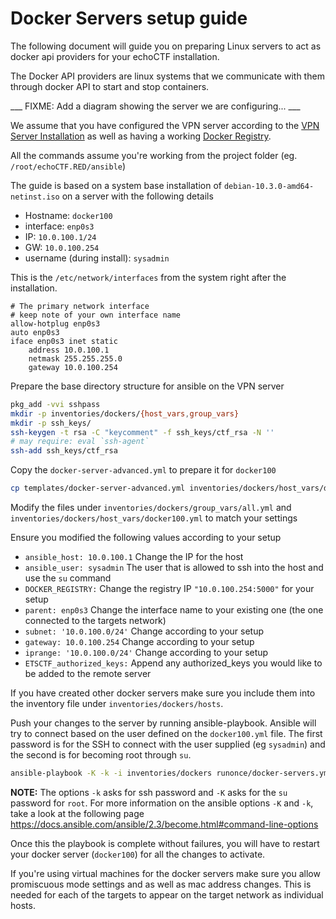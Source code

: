 # Docker Servers setup guide
The following document will guide you on preparing Linux servers to act as
docker api providers for your echoCTF installation.

The Docker API providers are linux systems that we communicate with them
through docker API to start and stop containers.

___ FIXME: Add a diagram showing the server we are configuring... ___

We assume that you have configured the VPN server according to the
[VPN Server Installation](ansible/VPNGW.md) as well as having a working
[Docker Registry](ansible/DOCKER-REGISTRY.md).

All the commands assume you're working from the project folder (eg. `/root/echoCTF.RED/ansible`)


The guide is based on a system base installation of `debian-10.3.0-amd64-netinst.iso` on a server with the following details

* Hostname: `docker100`
* interface: `enp0s3`
* IP: `10.0.100.1/24`
* GW: `10.0.100.254`
* username (during install): `sysadmin`

This is the `/etc/network/interfaces` from the system right after the installation.

```
# The primary network interface
# keep note of your own interface name
allow-hotplug enp0s3
auto enp0s3
iface enp0s3 inet static
	address 10.0.100.1
	netmask 255.255.255.0
	gateway 10.0.100.254
```


Prepare the base directory structure for ansible on the VPN server
```sh
pkg_add -vvi sshpass
mkdir -p inventories/dockers/{host_vars,group_vars}
mkdir -p ssh_keys/
ssh-keygen -t rsa -C "keycomment" -f ssh_keys/ctf_rsa -N ''
# may require: eval `ssh-agent`
ssh-add ssh_keys/ctf_rsa
```

Copy the `docker-server-advanced.yml` to prepare it for `docker100`
```sh
cp templates/docker-server-advanced.yml inventories/dockers/host_vars/docker100.yml
```

Modify the files under `inventories/dockers/group_vars/all.yml` and `inventories/dockers/host_vars/docker100.yml` to match your settings

Ensure you modified the following values according to your setup

* `ansible_host: 10.0.100.1` Change the IP for the host
* `ansible_user: sysadmin` The user that is allowed to ssh into the host and use the `su` command
* `DOCKER_REGISTRY:` Change the registry IP `"10.0.100.254:5000"` for your setup
* `parent: enp0s3` Change the interface name to your existing one (the one connected to the targets network)
* `subnet: '10.0.100.0/24'` Change according to your setup
* `gateway: 10.0.100.254` Change according to your setup
* `iprange: '10.0.100.0/24'` Change according to your setup
* `ETSCTF_authorized_keys:` Append any authorized_keys you would like to be added to the remote server

If you have created other docker servers make sure you include them into the inventory file under `inventories/dockers/hosts`.

Push your changes to the server by running ansible-playbook. Ansible will try
to connect based on the user defined on the `docker100.yml` file. The first
password is for the SSH to connect with the user supplied (eg `sysadmin`) and
the second is for becoming root through `su`.
```sh
ansible-playbook -K -k -i inventories/dockers runonce/docker-servers.yml
```

**NOTE:** The options `-k` asks for ssh password and `-K` asks for the
`su` password for `root`. For more information on the ansible options `-K` and
`-k`, take a look at the following page https://docs.ansible.com/ansible/2.3/become.html#command-line-options

Once this the playbook is complete without failures, you will have to restart
your docker server (`docker100`) for all the changes to activate.

If you're using virtual machines for the docker servers make sure you allow
promiscuous mode settings and as well as mac address changes. This is needed
for each of the targets to appear on the target network as individual hosts.

